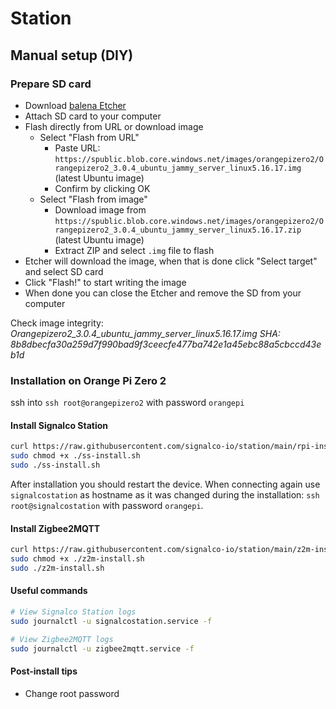 # Station

## Manual setup (DIY)

### Prepare SD card

- Download [balena Etcher](https://www.balena.io/etcher/)
- Attach SD card to your computer
- Flash directly from URL or download image
  - Select "Flash from URL"
    - Paste URL: `https://spublic.blob.core.windows.net/images/orangepizero2/Orangepizero2_3.0.4_ubuntu_jammy_server_linux5.16.17.img` (latest Ubuntu image)
    - Confirm by clicking OK
  - Select "Flash from image"
    - Download image from `https://spublic.blob.core.windows.net/images/orangepizero2/Orangepizero2_3.0.4_ubuntu_jammy_server_linux5.16.17.zip` (latest Ubuntu image)
    - Extract ZIP and select `.img` file to flash
- Etcher will download the image, when that is done click "Select target" and select SD card
- Click "Flash!" to start writing the image
- When done you can close the Etcher and remove the SD from your computer

Check image integrity:
_Orangepizero2_3.0.4_ubuntu_jammy_server_linux5.16.17.img SHA: 8b8dbecfa30a259d7f990bad9f3ceecfe477ba742e1a45ebc88a5cbccd43eb1d_

### Installation on Orange Pi Zero 2

ssh into `ssh root@orangepizero2` with password `orangepi`

#### Install Signalco Station

```bash
curl https://raw.githubusercontent.com/signalco-io/station/main/rpi-install.sh > ./ss-install.sh
sudo chmod +x ./ss-install.sh
sudo ./ss-install.sh
```

After installation you should restart the device. When connecting again use `signalcostation` as hostname as it was changed during the installation: `ssh root@signalcostation` with password `orangepi`.

#### Install Zigbee2MQTT

```bash
curl https://raw.githubusercontent.com/signalco-io/station/main/z2m-install.sh > ./z2m-install.sh
sudo chmod +x ./z2m-install.sh
sudo ./z2m-install.sh
```

#### Useful commands

```bash
# View Signalco Station logs
sudo journalctl -u signalcostation.service -f

# View Zigbee2MQTT logs
sudo journalctl -u zigbee2mqtt.service -f
```

#### Post-install tips

- Change root password

